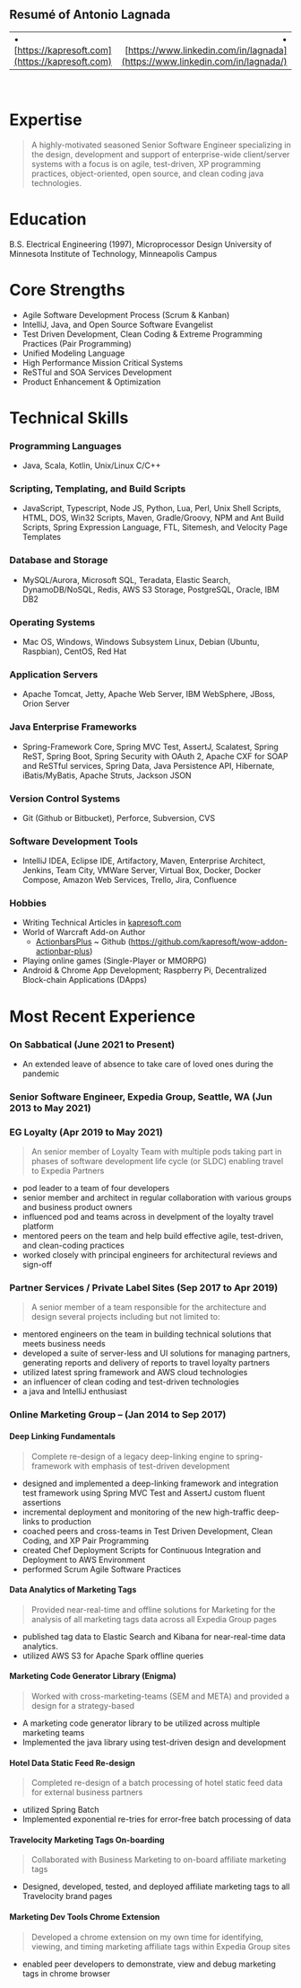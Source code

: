 ## Resumé of Antonio Lagnada

|     |     |
|-----|----:|
| • [https://kapresoft.com](https://kapresoft.com) | • [https://www.linkedin.com/in/lagnada](https://www.linkedin.com/in/lagnada/)  |

<br>

# Expertise

>A highly-motivated seasoned Senior Software Engineer specializing in the design, development and support of enterprise-wide client/server systems with a focus is on agile, test-driven, XP programming practices, object-oriented, open source, and clean coding java technologies.

# Education
B.S. Electrical Engineering (1997), Microprocessor Design
University of Minnesota Institute of Technology, Minneapolis Campus

# Core Strengths

- Agile Software Development Process (Scrum & Kanban)
- IntelliJ, Java, and Open Source Software Evangelist
- Test Driven Development, Clean Coding & Extreme Programming Practices (Pair Programming)
- Unified Modeling Language
- High Performance Mission Critical Systems
- ReSTful and SOA Services Development
- Product Enhancement & Optimization

# Technical Skills

### Programming Languages

- Java, Scala, Kotlin, Unix/Linux C/C++

### Scripting, Templating, and Build Scripts

- JavaScript, Typescript, Node JS, Python, Lua, Perl, Unix Shell Scripts, HTML, DOS, Win32 Scripts, Maven, Gradle/Groovy, NPM and 
Ant Build Scripts, Spring Expression Language, FTL, Sitemesh, and Velocity Page Templates

### Database and Storage
-  MySQL/Aurora, Microsoft SQL, Teradata, Elastic Search, DynamoDB/NoSQL, Redis, AWS S3 Storage, PostgreSQL, Oracle, IBM DB2

### Operating Systems
- Mac OS, Windows, Windows Subsystem Linux, Debian (Ubuntu, Raspbian), CentOS, Red Hat

### Application Servers
- Apache Tomcat, Jetty, Apache Web Server, IBM WebSphere, JBoss, Orion Server

### Java Enterprise Frameworks
- Spring-Framework Core, Spring MVC Test, AssertJ, Scalatest, Spring ReST, Spring Boot, Spring Security with OAuth 2, 
Apache CXF for SOAP and ReSTful services, Spring Data, Java Persistence API, Hibernate, iBatis/MyBatis, Apache Struts, 
Jackson JSON

### Version Control Systems
- Git (Github or Bitbucket), Perforce, Subversion, CVS

### Software Development Tools
- IntelliJ IDEA, Eclipse IDE, Artifactory, Maven, Enterprise Architect, Jenkins, Team City, VMWare Server, Virtual Box, 
Docker, Docker Compose, Amazon Web Services, Trello, Jira, Confluence

### Hobbies

- Writing Technical Articles in [kapresoft.com](https://kapresoft.com)
- World of Warcraft Add-on Author
  - [ActionbarsPlus](https://www.curseforge.com/wow/addons/actionbarplus) ~ Github (https://github.com/kapresoft/wow-addon-actionbar-plus)
- Playing online games (Single-Player or MMORPG)
- Android & Chrome App Development; Raspberry Pi, Decentralized Block-chain Applications (DApps)

# Most Recent Experience

### On Sabbatical (June 2021 to Present)
- An extended leave of absence to take care of loved ones during the pandemic

### Senior Software Engineer, Expedia Group, Seattle, WA (Jun 2013 to May 2021)

### EG Loyalty (Apr 2019 to May 2021)

>An senior member of Loyalty Team with multiple pods taking part in phases of software development life cycle (or SLDC) enabling travel to Expedia Partners

- pod leader to a team of four developers
- senior member and architect in regular collaboration with various groups and business product owners
- influenced pod and teams across in develpment of the loyalty travel platform
- mentored peers on the team and help build effective agile, test-driven, and clean-coding practices
- worked closely with principal engineers for architectural reviews and sign-off

### Partner Services / Private Label Sites (Sep 2017 to Apr 2019)

>A senior member of a team responsible for the architecture and design several projects including but not limited to:

- mentored engineers on the team in building technical solutions that meets business needs
- developed a suite of server-less and UI solutions for managing partners, generating reports and delivery of 
reports to travel loyalty partners
- utilized latest spring framework and AWS cloud technologies
- an influencer of clean coding and test-driven technologies
- a java and IntelliJ enthusiast

### Online Marketing Group – (Jan 2014 to Sep 2017)

#### Deep Linking Fundamentals

> Complete re-design of a legacy deep-linking engine to spring-framework with emphasis of test-driven development

- designed and implemented a deep-linking framework and integration test framework using Spring MVC Test and AssertJ custom fluent assertions
- incremental deployment and monitoring of the new high-traffic deep-links to production
- coached peers and cross-teams in Test Driven Development, Clean Coding, and XP Pair Programming
- created Chef Deployment Scripts for Continuous Integration and Deployment to AWS Environment
- performed Scrum Agile Software Practices

#### Data Analytics of Marketing Tags

>Provided near-real-time and offline solutions for Marketing for the analysis of all marketing tags data across all Expedia Group pages

- published tag data to Elastic Search and Kibana for near-real-time data analytics.
- utilized AWS S3 for Apache Spark offline queries
 
#### Marketing Code Generator Library (Enigma)

>Worked with cross-marketing-teams (SEM and META) and provided a design for a strategy-based

- A marketing code generator library to be utilized across multiple marketing teams
- Implemented the java library using test-driven design and development
 
#### Hotel Data Static Feed Re-design

>Completed re-design of a batch processing of hotel static feed data for external business partners

- utilized Spring Batch
- Implemented exponential re-tries for error-free batch processing of data

#### Travelocity Marketing Tags On-boarding

>Collaborated with Business Marketing to on-board affiliate marketing tags

- Designed, developed, tested, and deployed affiliate marketing tags to all Travelocity brand pages

#### Marketing Dev Tools Chrome Extension

>Developed a chrome extension on my own time for identifying, viewing, and timing marketing affiliate tags within Expedia Group sites

- enabled peer developers to demonstrate, view and debug marketing tags in chrome browser

